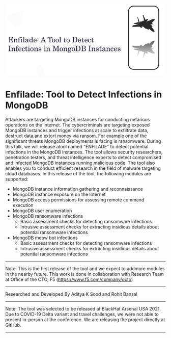 ![Screenshot](images/enfilade.png)

# Enfilade: Tool to Detect Infections in MongoDB

Attackers are targeting MongoDB instances for conducting nefarious operations on the Internet. The cybercriminals are targeting exposed MongoDB instances and trigger infections at scale to exfiltrate data, destruct data,and extort money via ransom. For example one of the significant threats MongoDB deployments is facing is ransomware. During this talk, we will release atool named "ENFILADE" to detect potential infections in the MongoDB instances. The tool allows security researchers, penetration testers, and threat intelligence experts to detect compromised and infected MongoDB instances running malicious code. The tool also enables you to conduct efficient research in the field of malware targeting cloud databases. In this release of the tool, the following modules are supported: 

* MongoDB instance information gathering and reconnaissance 
* MongoDB instance exposure on the Internet 
* MongoDB access permissions for assessing remote command execution
* MongoDB user enumeration
* MongoDB ransomware infections 
     - Basic assessment checks for detecting ransomware infections 
     - Intrusive assessment checks for extracting insidious details about potential ransomware infections
* MongoDB meow bot infections
     - Basic assessment checks for detecting ransomware infections 
     - Intrusive assessment checks for extracting insidious details about potential ransomware infections


--------------

Note: This is the first release of the tool and we expect to addmore modules in the nearby future. This work is done in collaboration with Research Team at Office of the CTO, F5 (https://www.f5.com/company/octo)


--------------

Researched and Developed By Aditya K Sood and Rohit Bansal 

--------------

Note: The tool was selected to be released at BlackHat Arsenal USA 2021. Due to COVID-19 Delta variant and travel challenges, we were not able to present in-person at the conference. We are releasing the project directly at GitHub.

--------------
